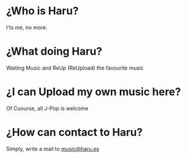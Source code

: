 # ¿Who is Haru?
I'ts me, no more.

# ¿What doing Haru?
Waiting Music and ReUp (ReUpload) the favourite music

# ¿I can Upload my own music here?
Of Cuourse, all J-Pop is welcome

# ¿How can contact to Haru?
Simply, write a mail to music@haru.es
